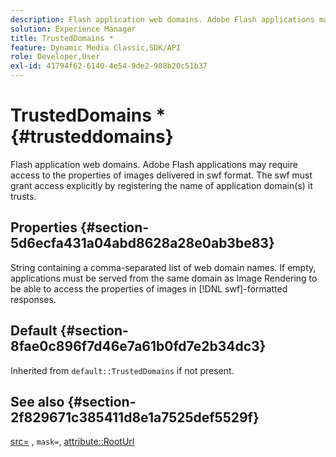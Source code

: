```yaml
---
description: Flash application web domains. Adobe Flash applications may require access to the properties of images delivered in swf format. The swf must grant access explicitly by registering the name of application domain(s) it trusts.
solution: Experience Manager
title: TrustedDomains *
feature: Dynamic Media Classic,SDK/API
role: Developer,User
exl-id: 41794f62-6140-4e54-9de2-908b20c51b37
---
```

# TrustedDomains *{#trusteddomains}

Flash application web domains. Adobe Flash applications may require access to the properties of images delivered in swf format. The swf must grant access explicitly by registering the name of application domain(s) it trusts.

## Properties {#section-5d6ecfa431a04abd8628a28e0ab3be83}

String containing a comma-separated list of web domain names. If empty, applications must be served from the same domain as Image Rendering to be able to access the properties of images in [!DNL swf]-formatted responses.

## Default {#section-8fae0c896f7d46e7a61b0fd7e2b34dc3}

Inherited from `default::TrustedDomains` if not present.

## See also {#section-2f829671c385411d8e1a7525def5529f}

[src=](../../../../../ir-api/http-protocol/image-rendering-api-ref/c-ir-http-protocol-ref/c-ir-http-protocol-command-reference/r-ir-src.md#reference-62c98abad22149d68d405ed6aaff8272) , `mask=`, [attribute::RootUrl](../../../../../ir-api/material-cat/image-rendering-api-ref/c-ir-material-catalog/c-ir-attributes-reference/r-ir-rooturl.md#reference-b8d706a573814802bd6794223cc78402)
